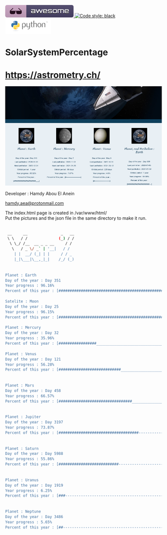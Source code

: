 ![Awesome](awesome.svg)[ ![Code style: black](https://img.shields.io/badge/code%20style-black-000000.svg)](https://github.com/psf/black)  ![Python](python.png)  
# SolarSystemPercentage  

# https://astrometry.ch/

![Screenshot](screenshot.png) 
 
 Developer : Hamdy Abou El Anein     
 
 hamdy.aea@protonmail.com    

The index.html page is created in /var/www/html/    
Put the pictures and the json file in the same directory to make it run.

```sh

 __     __               _   __
 \ \   / /              (_) / /
  \ \_/ /__  __ _ _ __     / / 
   \   / _ \/ _` | '__|   / /  
    | |  __/ (_| | |     / / _ 
    |_|\___|\__,_|_|    /_/ (_)


Planet : Earth
Day of the year : Day 351
Year progress : 96.16%
Percent of this year : [################################################_]

Satelite : Moon
Day of the year : Day 25
Year progress : 96.15%
Percent of this year : [################################################_]

Planet : Mercury
Day of the year : Day 32
Year progress : 35.96%
Percent of this year : [#################________________________________]

Planet : Venus
Day of the year : Day 121
Year progress : 56.28%
Percent of this year : [############################_____________________]


Planet : Mars
Day of the year : Day 458
Year progress : 66.57%
Percent of this year : [#################################________________]


Planet : Jupiter
Day of the year : Day 3197
Year progress : 73.87%
Percent of this year : [####################################-------------]


Planet : Saturn
Day of the year : Day 5988
Year progress : 55.86%
Percent of this year : [###########################----------------------]


Planet : Uranus
Day of the year : Day 1919
Year progress : 6.25%
Percent of this year : [###----------------------------------------------]


Planet : Neptune
Day of the year : Day 3486
Year progress : 5.65%
Percent of this year : [##-----------------------------------------------]



```
